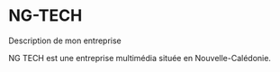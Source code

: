 # NG-TECH
Description de mon entreprise


NG TECH est une entreprise multimédia située en Nouvelle-Calédonie.
